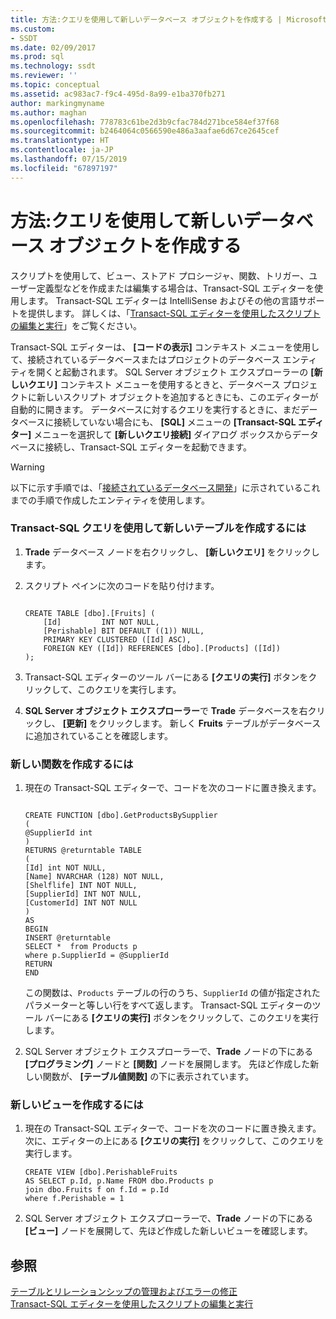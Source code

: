 ```yaml
---
title: 方法:クエリを使用して新しいデータベース オブジェクトを作成する | Microsoft Docs
ms.custom:
- SSDT
ms.date: 02/09/2017
ms.prod: sql
ms.technology: ssdt
ms.reviewer: ''
ms.topic: conceptual
ms.assetid: ac983ac7-f9c4-495d-8a99-e1ba370fb271
author: markingmyname
ms.author: maghan
ms.openlocfilehash: 778783c61be2d3b9cfac784d271bce584ef37f68
ms.sourcegitcommit: b2464064c0566590e486a3aafae6d67ce2645cef
ms.translationtype: HT
ms.contentlocale: ja-JP
ms.lasthandoff: 07/15/2019
ms.locfileid: "67897197"
---
```

# <a name="how-to-create-new-database-objects-using-queries"></a>方法:クエリを使用して新しいデータベース オブジェクトを作成する
スクリプトを使用して、ビュー、ストアド プロシージャ、関数、トリガー、ユーザー定義型などを作成または編集する場合は、Transact\-SQL エディターを使用します。 Transact\-SQL エディターは IntelliSense およびその他の言語サポートを提供します。 詳しくは、「[Transact-SQL エディターを使用したスクリプトの編集と実行](../ssdt/use-transact-sql-editor-to-edit-and-execute-scripts.md)」をご覧ください。  
  
Transact\-SQL エディターは、 **[コードの表示]** コンテキスト メニューを使用して、接続されているデータベースまたはプロジェクトのデータベース エンティティを開くと起動されます。 SQL Server オブジェクト エクスプローラーの **[新しいクエリ]** コンテキスト メニューを使用するときと、データベース プロジェクトに新しいスクリプト オブジェクトを追加するときにも、このエディターが自動的に開きます。 データベースに対するクエリを実行するときに、まだデータベースに接続していない場合にも、 **[SQL]** メニューの **[Transact-SQL エディター]** メニューを選択して **[新しいクエリ接続]** ダイアログ ボックスからデータベースに接続し、Transact\-SQL エディターを起動できます。  
  
> [!WARNING]  
> 以下に示す手順では、「[接続されているデータベース開発](../ssdt/connected-database-development.md)」に示されているこれまでの手順で作成したエンティティを使用します。  
  
### <a name="to-create-a-new-table-using-a-transact-sql-query"></a>Transact\-SQL クエリを使用して新しいテーブルを作成するには  
  
1.  **Trade** データベース ノードを右クリックし、 **[新しいクエリ]** をクリックします。  
  
2.  スクリプト ペインに次のコードを貼り付けます。  
  
    ```  
  
    CREATE TABLE [dbo].[Fruits] (  
        [Id]         INT NOT NULL,  
        [Perishable] BIT DEFAULT ((1)) NULL,  
        PRIMARY KEY CLUSTERED ([Id] ASC),  
        FOREIGN KEY ([Id]) REFERENCES [dbo].[Products] ([Id])   
    );  
    ```  
  
3.  Transact\-SQL エディターのツール バーにある **[クエリの実行]** ボタンをクリックして、このクエリを実行します。  
  
4.  **SQL Server オブジェクト エクスプローラー**で **Trade** データベースを右クリックし、 **[更新]** をクリックします。 新しく **Fruits** テーブルがデータベースに追加されていることを確認します。  
  
### <a name="to-create-a-new-function"></a>新しい関数を作成するには  
  
1.  現在の Transact\-SQL エディターで、コードを次のコードに置き換えます。  
  
    ```  
  
    CREATE FUNCTION [dbo].GetProductsBySupplier  
    (  
    @SupplierId int  
    )  
    RETURNS @returntable TABLE   
    (  
    [Id] int NOT NULL,   
    [Name] NVARCHAR (128) NOT NULL,  
    [Shelflife] INT NOT NULL,  
    [SupplierId] INT NOT NULL,  
    [CustomerId] INT NOT NULL  
    )  
    AS  
    BEGIN  
    INSERT @returntable  
    SELECT *  from Products p  
    where p.SupplierId = @SupplierId  
    RETURN   
    END  
    ```  
  
    この関数は、`Products` テーブルの行のうち、`SupplierId` の値が指定されたパラメーターと等しい行をすべて返します。 Transact\-SQL エディターのツール バーにある **[クエリの実行]** ボタンをクリックして、このクエリを実行します。  
  
2.  SQL Server オブジェクト エクスプローラーで、**Trade** ノードの下にある **[プログラミング]** ノードと **[関数]** ノードを展開します。 先ほど作成した新しい関数が、 **[テーブル値関数]** の下に表示されています。  
  
### <a name="to-create-a-new-view"></a>新しいビューを作成するには  
  
1.  現在の Transact\-SQL エディターで、コードを次のコードに置き換えます。 次に、エディターの上にある **[クエリの実行]** をクリックして、このクエリを実行します。  
  
    ```  
    CREATE VIEW [dbo].PerishableFruits   
    AS SELECT p.Id, p.Name FROM dbo.Products p  
    join dbo.Fruits f on f.Id = p.Id  
    where f.Perishable = 1  
    ```  
  
2.  SQL Server オブジェクト エクスプローラーで、**Trade** ノードの下にある **[ビュー]** ノードを展開して、先ほど作成した新しいビューを確認します。  
  
## <a name="see-also"></a>参照  
[テーブルとリレーションシップの管理およびエラーの修正](../ssdt/manage-tables-relationships-and-fix-errors.md)  
[Transact-SQL エディターを使用したスクリプトの編集と実行](../ssdt/use-transact-sql-editor-to-edit-and-execute-scripts.md)  
  
